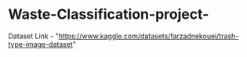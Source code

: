 # Waste-Classification-project-
Dataset Link - "https://www.kaggle.com/datasets/farzadnekouei/trash-type-image-dataset"
